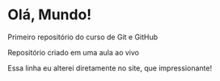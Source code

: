 # Olá, Mundo!
 Primeiro repositório do curso de Git e GitHub


 Repositório criado em uma aula ao vivo

 Essa linha eu alterei diretamente no site, que impressionante!
